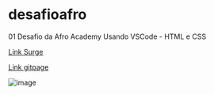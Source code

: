 # desafioafro
01 Desafio da Afro Academy
Usando VSCode - HTML e CSS


[Link Surge](http://desafio1-afroacademy.surge.sh/)

[Link gitpage](https://rickhardbr.github.io/desafioafro/)


![image](https://user-images.githubusercontent.com/89301596/184496365-47ebf9ef-a145-4b66-9a7c-685291c6f755.png)
